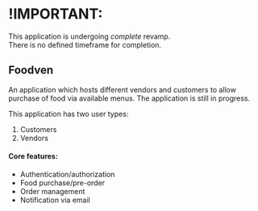# !IMPORTANT:    
This application is undergoing *complete* revamp.   
There is no defined timeframe for completion.

## Foodven
An application which hosts different vendors and customers to allow purchase of food via available menus. The application is still in progress.        

This application has two user types:    
1. Customers
2. Vendors

#### Core features:
- Authentication/authorization
- Food purchase/pre-order
- Order management
- Notification via email
